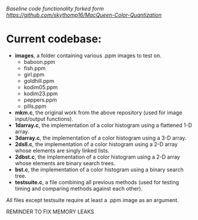 *Baseline code functionality forked form https://github.com/skythomp16/MacQueen-Color-Quantization*

# Current codebase:

- **images**, a folder containing various .ppm images to test on.
    - baboon.ppm
    - fish.ppm
    - girl.ppm
    - goldhill.ppm
    - kodim05.ppm
    - kodim23.ppm
    - peppers.ppm
    - pills.ppm
- **mkm.c**, the original work from the above repository (used for image input/output functions).
- **1darray.c**, the implementation of a color histogram using a flattened 1-D array.
- **3darray.c**, the implementation of a color histogram using a 3-D array.
- **2dsll.c**, the implementation of a color histogram using a 2-D array whose elements are singly linked lists.
- **2dbst.c**, the implementation of a color histogram using a 2-D array whose elements are binary search trees.
- **bst.c**, the implementation of a color histogram using a binary search tree.
- **testsuite.c**, a file combining all previous methods (used for testing timing and comparing methods against each other).

All files except testsuite require at least a .ppm image as an argument.

REMINDER TO FIX MEMORY LEAKS